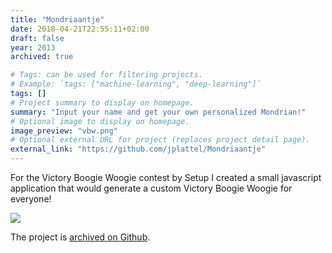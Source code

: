 ```yaml
---
title: "Mondriaantje"
date: 2018-04-21T22:55:11+02:00
draft: false
year: 2013
archived: true 

# Tags: can be used for filtering projects.
# Example: `tags: ["machine-learning", "deep-learning"]`
tags: []
# Project summary to display on homepage.
summary: "Input your name and get your own personalized Mondrian!"
# Optional image to display on homepage.
image_preview: "vbw.png"
# Optional external URL for project (replaces project detail page).
external_link: "https://github.com/jplattel/Mondriaantje"
---
```


For the Victory Boogie Woogie contest by Setup I created a small javascript application that would generate a custom Victory Boogie Woogie for everyone! 

![](/img/vbw.png)

The project is [archived on Github](https://github.com/jplattel/Mondriaantje).
